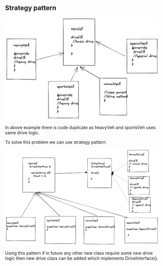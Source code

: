 ## Strategy pattern


![Alt text](example1.png)

In above example there is code duplicate as heavyVeh and sportsVeh uses same drive logic.

To solve this problem we can use strategy pattern

![Alt text](example2.png)

Using this pattern if in future any other new class require some new drive logic then new drive class can be added which implements DriveInterface().